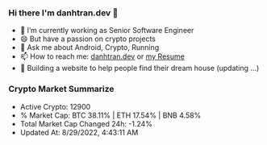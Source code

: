 ### Hi there I'm danhtran.dev 👋

- 🔭 I’m currently working as Senior Software Engineer
- 😄 But have a passion on crypto projects
- 💬 Ask me about Android, Crypto, Running 
- 📫 How to reach me: <a href="https://danhtran.dev" target="_blank">danhtran.dev</a> or <a href="Developer-Resume.pdf" target="_blank">my Resume</a>
- 🌱 Building a website to help people find their dream house (updating ...)

### Crypto Market Summarize
- Active Crypto: 12900
- % Market Cap: BTC 38.11% | ETH 17.54% | BNB 4.58%
- Total Market Cap Changed 24h: -1.24%
- Updated At: 8/29/2022, 4:43:11 AM

